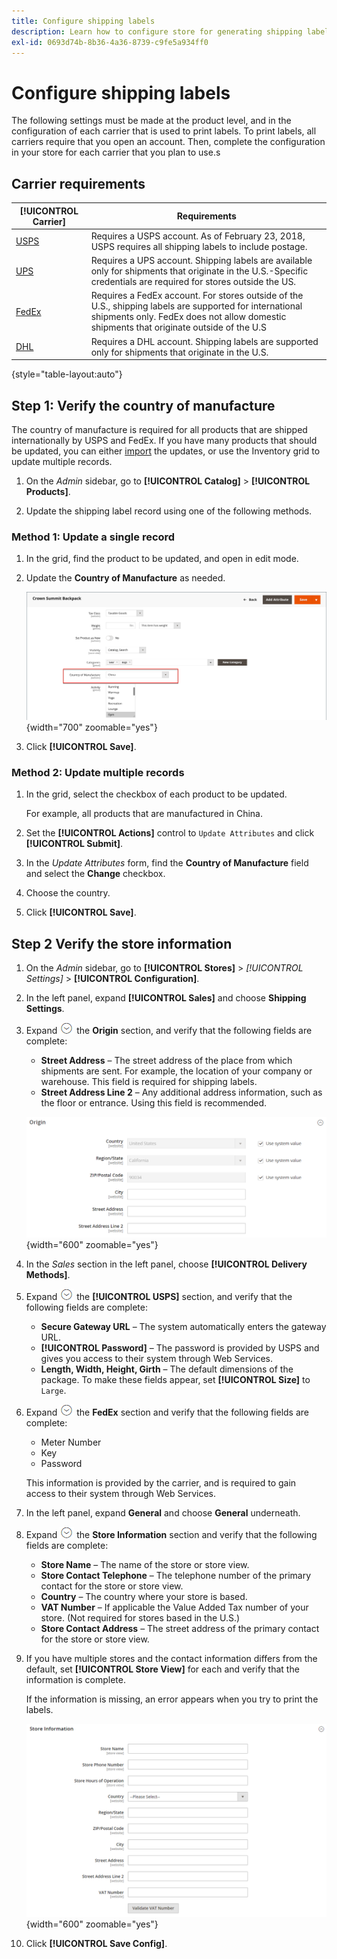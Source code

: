 ```yaml
---
title: Configure shipping labels
description: Learn how to configure store for generating shipping labels.
exl-id: 0693d74b-8b36-4a36-8739-c9fe5a934ff0
---
```

# Configure shipping labels

The following settings must be made at the product level, and in the configuration of each carrier that is used to print labels. To print labels, all carriers require that you open an account. Then, complete the configuration in your store for each carrier that you plan to use.s

## Carrier requirements

|[!UICONTROL Carrier]|Requirements|
|-------|--------|
|[USPS](usps.md)|Requires a USPS account. As of February 23, 2018, USPS requires all shipping labels to include postage.|
[UPS](ups.md)|Requires a UPS account. Shipping labels are available only for shipments that originate in the U.S.-Specific credentials are required for stores outside the US.|
|[FedEx](fedex.md)|Requires a FedEx account. For stores outside of the U.S., shipping labels are supported for international shipments only. FedEx does not allow domestic shipments that originate outside of the U.S|
[DHL](dhl.md)|Requires a DHL account. Shipping labels are supported only for shipments that originate in the U.S.|

{style="table-layout:auto"}

## Step 1: Verify the country of manufacture

The country of manufacture is required for all products that are shipped internationally by USPS and FedEx. If you have many products that should be updated, you can either [import](../systems/data-import.md) the updates, or use the Inventory grid to update multiple records.

1. On the _Admin_ sidebar, go to **[!UICONTROL Catalog]** > **[!UICONTROL Products]**.

1. Update the shipping label record using one of the following methods.

### Method 1: Update a single record

1. In the grid, find the product to be updated, and open in edit mode.

1. Update the **Country of Manufacture** as needed.

   ![Country of Manufacture](./assets/product-country-of-manufacture.png){width="700" zoomable="yes"}

1. Click **[!UICONTROL Save]**.

### Method 2: Update multiple records

1. In the grid, select the checkbox of each product to be updated.

   For example, all products that are manufactured in China.

1. Set the **[!UICONTROL Actions]** control to `Update Attributes` and click **[!UICONTROL Submit]**.

1. In the _Update Attributes_ form, find the **Country of Manufacture** field and select the **Change** checkbox. 

1. Choose the country.

1. Click **[!UICONTROL Save]**.

## Step 2 Verify the store information

1. On the _Admin_ sidebar, go to **[!UICONTROL Stores]** > _[!UICONTROL Settings]_ > **[!UICONTROL Configuration]**.

1. In the left panel, expand **[!UICONTROL Sales]** and choose **Shipping Settings**.

1. Expand ![Expansion selector](../assets/icon-display-expand.png) the **Origin** section, and verify that the following fields are complete:

   - **Street Address** – The street address of the place from which shipments are sent. For example, the location of your company or warehouse. This field is required for shipping labels.
   - **Street Address Line 2** – Any additional address information, such as the floor or entrance. Using this field is recommended.

   ![Origin](../configuration-reference/sales/assets/shipping-settings-origin.png){width="600" zoomable="yes"}

1. In the _Sales_ section in the left panel, choose **[!UICONTROL Delivery Methods]**.

1. Expand ![Expansion selector](../assets/icon-display-expand.png) the **[!UICONTROL USPS]** section, and verify that the following fields are complete:

   - **Secure Gateway URL** – The system automatically enters the gateway URL.
   - **[!UICONTROL Password]** – The password is provided by USPS and gives you access to their system through Web Services.
   - **Length, Width, Height, Girth** – The default dimensions of the package. To make these fields appear, set **[!UICONTROL Size]** to `Large`.

1. Expand ![Expansion selector](../assets/icon-display-expand.png) the **FedEx** section and verify that the following fields are complete:

   - Meter Number
   - Key
   - Password

   This information is provided by the carrier, and is required to gain access to their system through Web Services.

1. In the left panel, expand **General** and choose **General** underneath.

1. Expand ![Expansion selector](../assets/icon-display-expand.png) the **Store Information** section and verify that the following fields are complete:

   - **Store Name** – The name of the store or store view.
   - **Store Contact Telephone** – The telephone number of the primary contact for the store or store view.
   - **Country** – The country where your store is based.
   - **VAT Number** – If applicable the Value Added Tax number of your store. (Not required for stores based in the U.S.)
   - **Store Contact Address** – The street address of the primary contact for the store or store view.

1. If you have multiple stores and the contact information differs from the default, set **[!UICONTROL Store View]** for each and verify that the information is complete.

   If the information is missing, an error appears when you try to print the labels.

   ![Store Information](../configuration-reference/general/assets/general-store-information.png){width="600" zoomable="yes"}

1. Click **[!UICONTROL Save Config]**.
